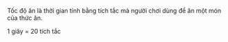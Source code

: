 Tốc độ ăn là thời gian tính bằng tích tắc mà người chơi dùng để ăn một món của thức ăn.

1 giây = 20 tích tắc